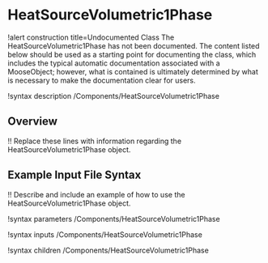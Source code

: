 # HeatSourceVolumetric1Phase

!alert construction title=Undocumented Class
The HeatSourceVolumetric1Phase has not been documented. The content listed below should be used as a starting point for
documenting the class, which includes the typical automatic documentation associated with a
MooseObject; however, what is contained is ultimately determined by what is necessary to make the
documentation clear for users.

!syntax description /Components/HeatSourceVolumetric1Phase

## Overview

!! Replace these lines with information regarding the HeatSourceVolumetric1Phase object.

## Example Input File Syntax

!! Describe and include an example of how to use the HeatSourceVolumetric1Phase object.

!syntax parameters /Components/HeatSourceVolumetric1Phase

!syntax inputs /Components/HeatSourceVolumetric1Phase

!syntax children /Components/HeatSourceVolumetric1Phase
